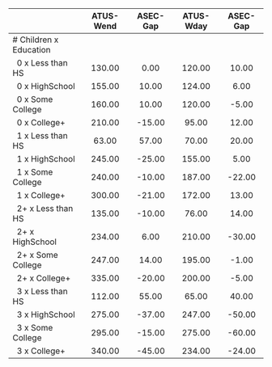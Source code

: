 
|                      |    ATUS-Wend |     ASEC-Gap |    ATUS-Wday |     ASEC-Gap |
| -------------------- | :----------: | :----------: | :----------: | :----------: |
| # Children x Education |              |              |              |              |
| &nbsp;&nbsp;0 x Less than HS |       130.00 |         0.00 |       120.00 |        10.00 |
| &nbsp;&nbsp;0 x HighSchool |       155.00 |        10.00 |       124.00 |         6.00 |
| &nbsp;&nbsp;0 x Some College |       160.00 |        10.00 |       120.00 |        -5.00 |
| &nbsp;&nbsp;0 x College+ |       210.00 |       -15.00 |        95.00 |        12.00 |
| &nbsp;&nbsp;1 x Less than HS |        63.00 |        57.00 |        70.00 |        20.00 |
| &nbsp;&nbsp;1 x HighSchool |       245.00 |       -25.00 |       155.00 |         5.00 |
| &nbsp;&nbsp;1 x Some College |       240.00 |       -10.00 |       187.00 |       -22.00 |
| &nbsp;&nbsp;1 x College+ |       300.00 |       -21.00 |       172.00 |        13.00 |
| &nbsp;&nbsp;2+ x Less than HS |       135.00 |       -10.00 |        76.00 |        14.00 |
| &nbsp;&nbsp;2+ x HighSchool |       234.00 |         6.00 |       210.00 |       -30.00 |
| &nbsp;&nbsp;2+ x Some College |       247.00 |        14.00 |       195.00 |        -1.00 |
| &nbsp;&nbsp;2+ x College+ |       335.00 |       -20.00 |       200.00 |        -5.00 |
| &nbsp;&nbsp;3 x Less than HS |       112.00 |        55.00 |        65.00 |        40.00 |
| &nbsp;&nbsp;3 x HighSchool |       275.00 |       -37.00 |       247.00 |       -50.00 |
| &nbsp;&nbsp;3 x Some College |       295.00 |       -15.00 |       275.00 |       -60.00 |
| &nbsp;&nbsp;3 x College+ |       340.00 |       -45.00 |       234.00 |       -24.00 |

